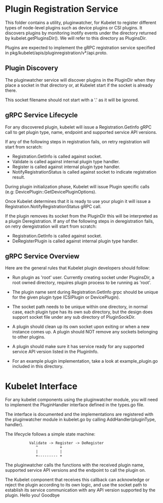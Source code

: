 # Plugin Registration Service

This folder contains a utility, pluginwatcher, for Kubelet to register
different types of node-level plugins such as device plugins or CSI plugins.
It discovers plugins by monitoring inotify events under the directory returned by
kubelet.getPluginsDir(). We will refer to this directory as PluginsDir.

Plugins are expected to implement the gRPC registration service specified in
pkg/kubelet/apis/pluginregistration/v*/api.proto.

## Plugin Discovery

The pluginwatcher service will discover plugins in the PluginDir when they
place a socket in that directory or, at Kubelet start if the socket is already
there.

This socket filename should not start with a '.' as it will be ignored.


## gRPC Service Lifecycle

For any discovered plugin, kubelet will issue a Registration.GetInfo gRPC call
to get plugin type, name, endpoint and supported service API versions.

If any of the following steps in registration fails, on retry registration will
start from scratch:
- Registration.GetInfo is called against socket.
- Validate is called against internal plugin type handler.
- Register is called against internal plugin type handler.
- NotifyRegistrationStatus is called against socket to indicate registration result.

During plugin initialization phase, Kubelet will issue Plugin specific calls
(e.g: DevicePlugin::GetDevicePluginOptions).

Once Kubelet determines that it is ready to use your plugin it will issue a
Registration.NotifyRegistrationStatus gRPC call.

If the plugin removes its socket from the PluginDir this will be interpreted
as a plugin Deregistration. If any of the following steps in deregistration fails,
on retry deregistration will start from scratch:
- Registration.GetInfo is called against socket.
- DeRegisterPlugin is called against internal plugin type handler.


## gRPC Service Overview

Here are the general rules that Kubelet plugin developers should follow:
- Run plugin as 'root' user. Currently creating socket under PluginsDir, a root owned
  directory, requires plugin process to be running as 'root'.

- The plugin name sent during Registration.GetInfo grpc should be unique
  for the given plugin type (CSIPlugin or DevicePlugin).

- The socket path needs to be unique within one directory, in normal case,
  each plugin type has its own sub directory, but the design does support socket file
  under any sub directory of PluginSockDir.

- A plugin should clean up its own socket upon exiting or when a new instance
  comes up. A plugin should NOT remove any sockets belonging to other plugins.

- A plugin should make sure it has service ready for any supported service API
  version listed in the PluginInfo.

- For an example plugin implementation, take a look at example_plugin.go
  included in this directory.


# Kubelet Interface

For any kubelet components using the pluginwatcher module, you will need to
implement the PluginHandler interface defined in the types.go file.

The interface is documented and the implementations are registered with the
pluginwatcher module in kubelet.go by calling AddHandler(pluginType, handler).


The lifecycle follows a simple state machine:

               Validate -> Register -> DeRegister
                  ^          +
                  |          |
                  +--------- +

The pluginwatcher calls the functions with the received plugin name, supported
service API versions and the endpoint to call the plugin on.

The Kubelet component that receives this callback can acknowledge or reject
the plugin according to its own logic, and use the socket path to establish
its service communication with any API version supported by the plugin.
Hello you!
Goodbye
